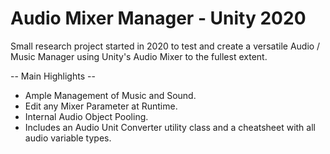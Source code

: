 # Audio Mixer Manager - Unity 2020 
Small research project started in 2020 to test and create a versatile Audio / Music Manager using Unity's Audio Mixer to the fullest extent.

-- Main Highlights --
- Ample Management of Music and Sound.
- Edit any Mixer Parameter at Runtime.
- Internal Audio Object Pooling.
- Includes an Audio Unit Converter utility class and a cheatsheet with all audio variable types.
